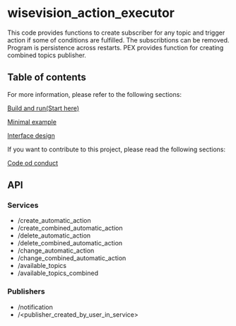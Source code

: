 # wisevision_action_executor
This code provides functions to create subscriber for any topic and trigger action if some of conditions are fulfilled. The subscribtions can be removed. Program is persistence across restarts. PEX provides function for creating combined topics publisher.

## Table of contents
For more information, please refer to the following sections:

[Build and run(Start here)](docs/BUILD_AND_RUN.md)

[Minimal example](docs/MINIMAL_EXAMPLE.md)

[Interface design](docs/INTERFACE_DESIGN.md)

If you want to contribute to this project, please read the following sections:

[Code od conduct](docs/CODE_OF_CONDUCT.md)




## API
### Services

- /create_automatic_action
- /create_combined_automatic_action
- /delete_automatic_action
- /delete_combined_automatic_action
- /change_automatic_action
- /change_combined_automatic_action
- /available_topics
- /available_topics_combined

### Publishers
- /notification
- /<publisher_created_by_user_in_service>